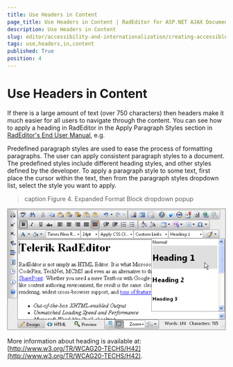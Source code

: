 ```yaml
---
title: Use Headers in Content
page_title: Use Headers in Content | RadEditor for ASP.NET AJAX Documentation
description: Use Headers in Content
slug: editor/accessibility-and-internationalization/creating-accessible-content/use-headers-in-content
tags: use,headers,in,content
published: True
position: 4
---
```


# Use Headers in Content

If there is a large amount of text (over 750 characters) then headers make it much easier for all users to navigate through the content. You can see how to apply a heading in RadEditor in the Apply Paragraph Styles section in [RadEditor's End User Manual](http://www.telerik.com/documents/RadEditorAjaxEndUserManual.pdf), e.g.

Predefined paragraph styles are used to ease the process of formatting paragraphs. The user can apply consistent paragraph styles to a document. The predefined styles include different heading styles, and other styles defined by the developer. To apply a paragraph style to some text, first place the cursor within the text, then from the paragraph styles dropdown list, select the style you want to apply.

>caption Figure 4. Expanded Format Block dropdown popup

![Format Block tool](images/editor-expandedformatblockdropdown.png)

More information about heading is available at: [http://www.w3.org/TR/WCAG20-TECHS/H42](http://www.w3.org/TR/WCAG20-TECHS/H42).
